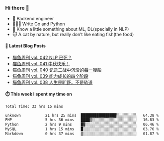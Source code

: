 ### Hi there 👋

- 🔧 Backend engineer
- 👨🏻‍💻 Write Go and Python
- 🔭 Know a little something about ML, DL(specially in NLP)
- 🐱 A cat by nature, but really don’t like eating fish(the food)

#### 📖 Latest Blog Posts
<!-- BLOG-POST-LIST:START -->
- [猫鱼周刊 vol. 042 NLP 已死？](https://ameow.xyz/archives/weekly-042)
- [猫鱼周刊 vol. 041 中秋快乐！](https://ameow.xyz/archives/weekly-041)
- [猫鱼周刊 vol. 040 记录二战中沉没的每一艘船](https://ameow.xyz/archives/weekly-040)
- [猫鱼周刊 vol. 039 能力成长的四个阶段](https://ameow.xyz/archives/weekly-039)
- [猫鱼周刊 vol. 038 人生是旷野，不是轨道](https://ameow.xyz/archives/weekly-038)
<!-- BLOG-POST-LIST:END -->

#### ⏱️ This week I spent my time on
<!--START_SECTION:waka-->

```txt
Total Time: 33 hrs 15 mins

unknown           21 hrs 25 mins  ████████████████░░░░░░░░░   64.38 %
PHP               5 hrs 36 mins   ████▒░░░░░░░░░░░░░░░░░░░░   16.83 %
Python            2 hrs 9 mins    █▓░░░░░░░░░░░░░░░░░░░░░░░   06.46 %
MySQL             1 hrs 15 mins   █░░░░░░░░░░░░░░░░░░░░░░░░   03.76 %
Markdown          0 hrs 37 mins   ▒░░░░░░░░░░░░░░░░░░░░░░░░   01.87 %
```

<!--END_SECTION:waka-->

<!--
**LeslieLeung/LeslieLeung** is a ✨ _special_ ✨ repository because its `README.md` (this file) appears on your GitHub profile.

Here are some ideas to get you started:

- 🔭 I’m currently working on ...
- 🌱 I’m currently learning ...
- 👯 I’m looking to collaborate on ...
- 🤔 I’m looking for help with ...
- 💬 Ask me about ...
- 📫 How to reach me: ...
- 😄 Pronouns: ...
- ⚡ Fun fact: ...
-->
